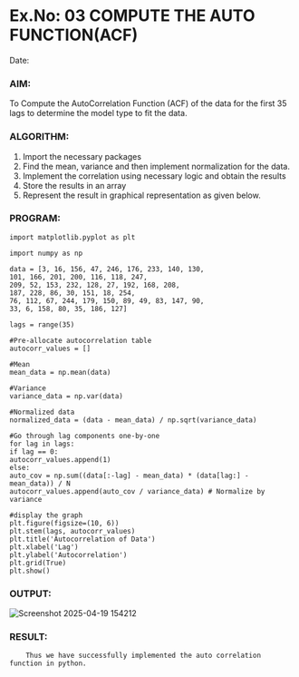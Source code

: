 # Ex.No: 03   COMPUTE THE AUTO FUNCTION(ACF)
Date: 

### AIM:
To Compute the AutoCorrelation Function (ACF) of the data for the first 35 lags to determine the model
type to fit the data.
### ALGORITHM:
1. Import the necessary packages
2. Find the mean, variance and then implement normalization for the data.
3. Implement the correlation using necessary logic and obtain the results
4. Store the results in an array
5. Represent the result in graphical representation as given below.
### PROGRAM:
```
import matplotlib.pyplot as plt

import numpy as np

data = [3, 16, 156, 47, 246, 176, 233, 140, 130,
101, 166, 201, 200, 116, 118, 247,
209, 52, 153, 232, 128, 27, 192, 168, 208,
187, 228, 86, 30, 151, 18, 254,
76, 112, 67, 244, 179, 150, 89, 49, 83, 147, 90,
33, 6, 158, 80, 35, 186, 127]

lags = range(35)

#Pre-allocate autocorrelation table
autocorr_values = []

#Mean
mean_data = np.mean(data)

#Variance
variance_data = np.var(data)

#Normalized data
normalized_data = (data - mean_data) / np.sqrt(variance_data)

#Go through lag components one-by-one
for lag in lags:
if lag == 0:
autocorr_values.append(1)
else:
auto_cov = np.sum((data[:-lag] - mean_data) * (data[lag:] - mean_data)) / N
autocorr_values.append(auto_cov / variance_data) # Normalize by variance

#display the graph
plt.figure(figsize=(10, 6))
plt.stem(lags, autocorr_values)
plt.title('Autocorrelation of Data')
plt.xlabel('Lag')
plt.ylabel('Autocorrelation')
plt.grid(True)
plt.show()
```


### OUTPUT:
![Screenshot 2025-04-19 154212](https://github.com/user-attachments/assets/398d27de-e5fe-4d9d-bf15-04927d76ce7b)

### RESULT:
        Thus we have successfully implemented the auto correlation function in python.
